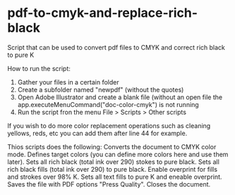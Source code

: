# pdf-to-cmyk-and-replace-rich-black
Script that can be used to convert pdf files to CMYK and correct rich black to pure K

How to run the script:
1. Gather your files in a certain folder
2. Create a subfolder named "newpdf" (without the quotes)
3. Open Adobe Illustrator and create a blank file (without an open file the app.executeMenuCommand("doc-color-cmyk") is not running
4. Run the script fron the menu File > Scripts > Other scripts

If you wish to do more color replacement operations such as cleaning yellows, reds, etc  you can add them after line 44 for example.

Thios scripts does the following:
Converts the document to CMYK color mode.
Defines target colors (you can define more colors here and use them later).
Sets all rich black (total ink over 290) stokes to pure black.
Sets all rich black fills (total ink over 290) to pure black.
Enable overprint for fills and strokes over 98% K.
Sets all text fills to pure K and eneable overprint.
Saves the file with PDF options "Press Quality".
Closes the document.
